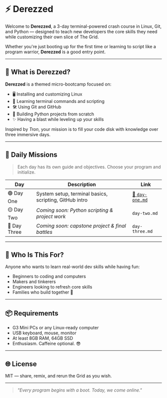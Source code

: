 # ⚡️ Derezzed

Welcome to **Derezzed**, a 3-day terminal-powered crash course in Linux, Git, and Python — designed to teach new developers the core skills they need while customizing their own slice of The Grid.

Whether you're just booting up for the first time or learning to script like a program warrior, **Derezzed** is a good entry point.

---

## 🧠 What is Derezzed?

**Derezzed** is a themed micro-bootcamp focused on:

- 🖥️ Installing and customizing Linux
- 🧪 Learning terminal commands and scripting
- 🛠️ Using Git and GitHub
- 🐍 Building Python projects from scratch
- ✨ Having a blast while leveling up your skills

Inspired by *Tron*, your mission is to fill your code disk with knowledge over three immersive days.

---

## 📅 Daily Missions

> Each day has its own guide and objectives. Choose your program and initialize.

| Day | Description | Link |
|-----|-------------|------|
| 🟢 Day One | System setup, terminal basics, scripting, GitHub intro | [📂 `day-one.md`](./day-one.md) |
| 🟡 Day Two | *Coming soon: Python scripting & project work* | `day-two.md` |
| 🔵 Day Three | *Coming soon: capstone project & final battles* | `day-three.md` |

---

## 👾 Who Is This For?

Anyone who wants to learn real-world dev skills while having fun:
- Beginners to coding and computers
- Makers and tinkerers
- Engineers looking to refresh core skills
- Families who build together 💪

---

## 📦 Requirements

- G3 Mini PCs or any Linux-ready computer
- USB keyboard, mouse, monitor
- At least 8GB RAM, 64GB SSD
- Enthusiasm. Caffeine optional. 😎

---

## 🌐 License

MIT — share, remix, and rerun the Grid as you wish.

---

> _"Every program begins with a boot. Today, we come online."_
